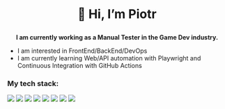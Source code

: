# <p align="center">👋 Hi, I’m Piotr </p>

**<p align="center">I am currently working as a Manual Tester in the Game Dev industry.</p>**

* I am interested in FrontEnd/BackEnd/DevOps
* I am currently learning Web/API automation with Playwright and Continuous Integration with GitHub Actions

### My tech stack:

<img src="https://img.shields.io/badge/HTML5-E34F26?style=for-the-badge&logo=html5&logoColor=white"/>  <img src="https://img.shields.io/badge/CSS3-1572B6?style=for-the-badge&logo=css3&logoColor=white"/> <img src="https://img.shields.io/badge/JavaScript-323330?style=for-the-badge&logo=javascript&logoColor=F7DF1E"/> <img src="https://img.shields.io/badge/TypeScript-007ACC?style=for-the-badge&logo=typescript&logoColor=white"/> <img src="https://img.shields.io/badge/Playwright-45ba4b?style=for-the-badge&logo=Playwright&logoColor=white"/> <img src="https://img.shields.io/badge/GIT-E44C30?style=for-the-badge&logo=git&logoColor=white"/> <img src="https://img.shields.io/badge/Github%20Actions-282a2e?style=for-the-badge&logo=githubactions&logoColor=367cfe"/> <img src="https://img.shields.io/badge/Docker-2CA5E0?style=for-the-badge&logo=docker&logoColor=white"/>
<!---
pgutx/pgutx is a ✨ special ✨ repository because its `README.md` (this file) appears on your GitHub profile.
You can click the Preview link to take a look at your changes.
--->
